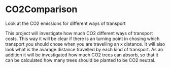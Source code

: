 # CO2Comparison
Look at the CO2 emissions for different ways of transport

This project will investigate how much CO2 different ways of transport costs. 
This way it will be clear if there is an turning point in chosing which transport you should chose when you are travelling an x distance.
It will also look what is the avarage distance travelled by each kind of transport.
As an addition it will be investigated how much CO2 trees can absorb, so that it can be calculated how many trees should be planted to be CO2 neutral.


